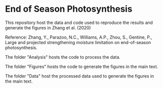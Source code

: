 # End of Season Photosynthesis
This repository host the data and code used to reproduce the results and generate the figures in Zhang et al. (2020)

Reference: Zhang, Y., Parazoo, N.C., Williams, A.P., Zhou, S., Gentine, P., Large and projected strengthening moisture limitation on end-of-season photosynthesis.

The folder "Analysis" hosts the code to process the data.

The folder "Figures" hosts the code to generate the figures in the main text.

The folder "Data" host the processed data used to generate the figures in the main text.

